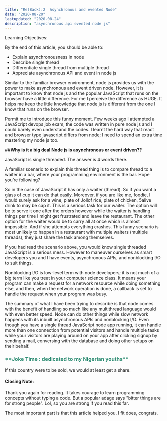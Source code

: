 ```yaml
---
title: "Re(Back):2  Asynchronous and evented Node"
date: "2020-08-20"
lastupdated: "2020-08-24"
description: "asynchronous api evented node js"
---
```


Learning Objectives:

By the end of this article, you should be able to:

-	Explain asynchronousness in node
-	Describe single thread
-	Differentiate single thread from multiple thread
-	Appreciate asynchronous API and event in node js


Similar to the familiar browser environment, node js provides us with the power to make asynchronous and event driven node. However, it is important to know that node js and the popular JavaScript that runs on the browser have a little difference. For me I perceive the difference as HUGE. It helps me keep the little knowledge that node js is different from the one I know that runs on the browser.

Permit me to introduce this funny moment. Few weeks ago I attempted a JavaScript devops job exam, the code was written in pure node js and I could barely even understand the codes. I learnt the hard way that react and browser type javascript differs from node; I need to spend an extra time mastering my node js too.

##**Why is it a big deal Node js is asynchronous or event driven??**


JavaScript is single threaded. The answer is 4 words there. 

A familiar scenario to explain this thread thing is to compare thread to a waiter in a bar, where your programming environment is the bar. Hope you’re following? 

So in the case of JavaScript it has only a waiter (thread). So if you want a glass of cup it can do that easily. Moreover, if you are like me, foodie, I would surely ask for a wine, plate of Jollof rice, plate of chicken, 5alive drink to may be cap it. This is a serious task for our waiter. The option will be to serve it one after the orders however while the waiter is handling things per time I might get frustrated and leave the restaurant. The other option for the waiter would be to carry all at once which is almost impossible .And if she attempts everything crashes. This funny scenario is most unlikely to happen in a restaurant with multiple waiters (multiple threads), they just share the task among themselves.

If you had read the scenario above, you would know single threaded JavaScript is a serious mess. However to maneuver ourselves as smart developers you and I have events, asynchronous APIs, and nonblocking I/O to suit things.

Nonblocking I/O is low-level term with node developers; it is not much of a big term like you treat in your computer science class. It means your program can make a request for a network resource while doing something else, and then, when the network operation is done, a callback is set to handle the request when your program was busy.

The summary of what I have been trying to describe is that node comes with the benefit of handling so much like any multithread language would with even better speed. Node can do other things while slow network happens with its inbuilt asynchronous APIs and nonblocking I/O. Even though you have a single thread JavaScript node app running, it can handle more than one connection from potential visitors and handle multiple tasks while your visitors are playing around on your app after clicking signup by sending a mail, conversing with the database and doing other setups on their behalf.


 <h3 style="color:#349077">
**Joke Time : dedicated to my Nigerian youths**
</h3>

If this country were to be sold, we would at least get a share.

#### Closing Note:
Thank you again for reading. It takes courage to learn programming concepts without typing a code.
But a popular adage says "bitter things are for strong people". Lol, so you are strong if you read this far.

The most important part is that this article helped you. I fit does, congrats.


